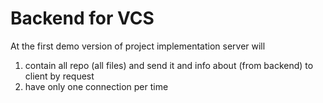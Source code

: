 # Backend for VCS

At the first demo version of project implementation server will
1. contain all repo (all files) and send it and info about (from backend) to client by request
2. have only one connection per time